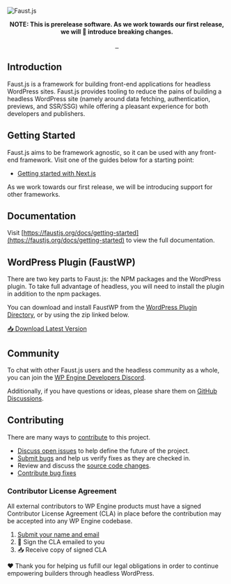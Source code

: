 ![Faust.js](https://user-images.githubusercontent.com/5306336/152221545-53087444-b3ad-477d-90a9-606785854656.jpg)

<p align="center">
  <strong>
    NOTE: This is prerelease software. As we work towards our first release, we
    will 💯 introduce breaking changes.
  </strong>
</p>

<p align="center">
  <a aria-label="@faustwp/core Downloads" href="https://www.npmjs.com/package/@faustwp/core">
    <img alt="" src="https://img.shields.io/npm/dw/@faustwp/core?color=7e5cef&style=for-the-badge&label=@faustwp/core">
  </a>
<!--  -->
  <a aria-label="@faustwp/cli Downloads" href="https://www.npmjs.com/package/@faustwp/cli">
    <img alt="" src="https://img.shields.io/npm/dw/@faustwp/cli?color=7e5cef&style=for-the-badge&label=@faustwp/cli">
  </a>
<!--  -->
  <a aria-label="License" href="https://github.com/wpengine/faustjs/blob/canary/LICENSE">
    <img alt="" src="https://img.shields.io/npm/l/@faustjs/core?color=7e5cef&style=for-the-badge">
  </a>
</p>

## Introduction

Faust.js is a framework for building front-end applications for headless WordPress sites. Faust.js provides tooling to reduce the pains of building a headless WordPress site (namely around data fetching, authentication, previews, and SSR/SSG) while offering a pleasant experience for both developers and publishers.

## Getting Started

Faust.js aims to be framework agnostic, so it can be used with any front-end framework. Visit one of the guides below for a starting point:

- [Getting started with Next.js](https://faustjs.org/docs/getting-started)

As we work towards our first release, we will be introducing support for other frameworks.

## Documentation

Visit [https://faustjs.org/docs/getting-started](https://faustjs.org/docs/getting-started) to view the full documentation.

## WordPress Plugin (FaustWP)

There are two key parts to Faust.js: the NPM packages and the WordPress plugin. To take full advantage of headless, you will need to install the plugin in addition to the npm packages.

You can download and install FaustWP from the [WordPress Plugin Directory](https://wordpress.org/plugins/faustwp/), or by using the zip linked below.

[📥 Download Latest Version](https://wordpress.org/plugins/faustwp/)

## Community

To chat with other Faust.js users and the headless community as a whole, you can join the [WP Engine Developers Discord](https://discord.gg/J2khkF9XYK).

Additionally, if you have questions or ideas, please share them on [GitHub Discussions](https://github.com/wpengine/faustjs/discussions).

## Contributing

There are many ways to [contribute](/CONTRIBUTING.md) to this project.

- [Discuss open issues](https://github.com/wpengine/faustjs/issues) to help define the future of the project.
- [Submit bugs](https://github.com/wpengine/faustjs/issues) and help us verify fixes as they are checked in.
- Review and discuss the [source code changes](https://github.com/wpengine/faustjs/pulls).
- [Contribute bug fixes](/CONTRIBUTING.md)

### Contributor License Agreement

All external contributors to WP Engine products must have a signed Contributor License Agreement (CLA) in place before the contribution may be accepted into any WP Engine codebase.

1. [Submit your name and email](https://wpeng.in/cla/)
2. 📝 Sign the CLA emailed to you
3. 📥 Receive copy of signed CLA

❤️ Thank you for helping us fufill our legal obligations in order to continue empowering builders through headless WordPress.

